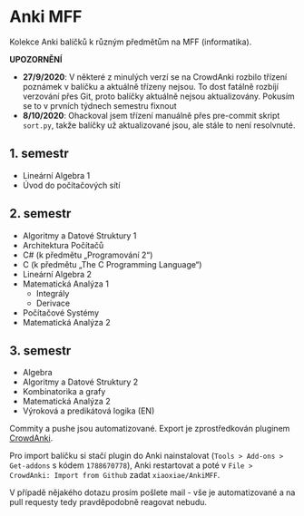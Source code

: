 # Anki MFF
Kolekce Anki balíčků k různým předmětům na MFF (informatika).

**UPOZORNĚNÍ** 
- **27/9/2020**: V některé z minulých verzí se na CrowdAnki rozbilo třízení poznámek v balíčku a aktuálně třízeny nejsou. To dost fatálně rozbíjí verzování přes Git, proto balíčky aktuálně nejsou aktualizovány. Pokusím se to v prvních týdnech semestru fixnout
- **8/10/2020**: Ohackoval jsem třízení manuálně přes pre-commit skript `sort.py`, takže balíčky už aktualizované jsou, ale stále to není resolvnuté.

## 1. semestr
- Lineární Algebra 1
- Úvod do počítačových sítí

## 2. semestr
- Algoritmy a Datové Struktury 1
- Architektura Počítačů
- C# (k předmětu „Programování 2“)
- C (k předmětu „The C Programming Language“)
- Lineární Algebra 2
- Matematická Analýza 1
	- Integrály
	- Derivace
- Počítačové Systémy
- Matematická Analýza 2

## 3. semestr
- Algebra
- Algoritmy a Datové Struktury 2
- Kombinatorika a grafy
- Matematická Analýza 2
- Výroková a predikátová logika (EN)

Commity a pushe jsou automatizované. Export je zprostředkován pluginem [CrowdAnki](https://ankiweb.net/shared/info/1788670778).

Pro import balíčku si stačí plugin do Anki nainstalovat (`Tools > Add-ons > Get-addons` s kódem `1788670778`), Anki restartovat a poté v `File > CrowdAnki: Import from Github` zadat `xiaoxiae/AnkiMFF`.

V případě nějakého dotazu prosím pošlete mail - vše je automatizované a na pull requesty tedy pravděpodobně reagovat nebudu.
